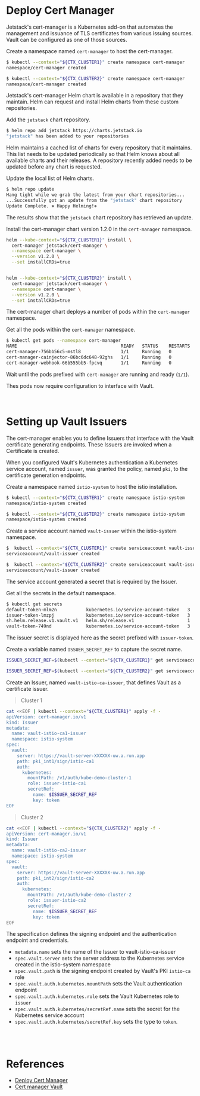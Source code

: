 # Deploy Cert Manager

Jetstack's cert-manager is a Kubernetes add-on that automates the management and issuance of TLS certificates from various issuing sources. Vault can be configured as one of those sources. 


Create a namespace named `cert-manager` to host the cert-manager.

```bash
$ kubectl --context="${CTX_CLUSTER1}" create namespace cert-manager
namespace/cert-manager created

$ kubectl --context="${CTX_CLUSTER2}" create namespace cert-manager
namespace/cert-manager created
```

Jetstack's cert-manager Helm chart is available in a repository that they maintain. Helm can request and install Helm charts from these custom repositories.

Add the `jetstack` chart repository.

```bash
$ helm repo add jetstack https://charts.jetstack.io
"jetstack" has been added to your repositories
```

Helm maintains a cached list of charts for every repository that it maintains. This list needs to be updated periodically so that Helm knows about all available charts and their releases. A repository recently added needs to be updated before any chart is requested.

Update the local list of Helm charts.


```bash
$ helm repo update
Hang tight while we grab the latest from your chart repositories...
...Successfully got an update from the "jetstack" chart repository
Update Complete. ⎈ Happy Helming!⎈
```

The results show that the `jetstack` chart repository has retrieved an update.

Install the cert-manager chart version 1.2.0 in the `cert-manager` namespace.

```bash
helm --kube-context="${CTX_CLUSTER1}" install \
  cert-manager jetstack/cert-manager \
  --namespace cert-manager \
  --version v1.2.0 \
  --set installCRDs=true


helm --kube-context="${CTX_CLUSTER2}" install \
  cert-manager jetstack/cert-manager \
  --namespace cert-manager \
  --version v1.2.0 \
  --set installCRDs=true
```  

The cert-manager chart deploys a number of pods within the `cert-manager` namespace.

Get all the pods within the `cert-manager` namespace.

```bash
$ kubectl get pods --namespace cert-manager
NAME                                       READY   STATUS    RESTARTS   AGE
cert-manager-756bb56c5-mstl8               1/1     Running   0          21s
cert-manager-cainjector-86bc6dc648-92ghs   1/1     Running   0          21s
cert-manager-webhook-66b555bb5-fpcvq       1/1     Running   0          21s
```

Wait until the pods prefixed with `cert-manager` are running and ready (`1/1`).

Thes pods now require configuration to interface with Vault.

<br>  

# Setting up Vault Issuers

The cert-manager enables you to define Issuers that interface with the Vault certificate generating endpoints. These Issuers are invoked when a Certificate is created.

When you configured Vault's Kubernetes authentication a Kubernetes service account, named `issuer`, was granted the policy, named `pki`, to the certificate generation endpoints.

Create a namespace named `istio-system` to host the istio installation.

```bash
$ kubectl --context="${CTX_CLUSTER1}" create namespace istio-system
namespace/istio-system created

$ kubectl --context="${CTX_CLUSTER2}" create namespace istio-system
namespace/istio-system created
```

Create a service account named `vault-issuer` within the istio-system namespace.

```bash
$  kubectl --context="${CTX_CLUSTER1}" create serviceaccount vault-issuer -n istio-system
serviceaccount/vault-issuer created

$  kubectl --context="${CTX_CLUSTER2}" create serviceaccount vault-issuer -n istio-system
serviceaccount/vault-issuer created

```

The service account generated a secret that is required by the Issuer.

Get all the secrets in the default namespace.

```bash
$ kubectl get secrets
default-token-mlm2n           kubernetes.io/service-account-token   3      13d
issuer-token-lmzpj            kubernetes.io/service-account-token   3      47s
sh.helm.release.v1.vault.v1   helm.sh/release.v1                    1      28m
vault-token-749nd             kubernetes.io/service-account-token   3      28m
```

The issuer secret is displayed here as the secret prefixed with `issuer-token`.

Create a variable named `ISSUER_SECRET_REF` to capture the secret name.

```bash
ISSUER_SECRET_REF=$(kubectl --context="${CTX_CLUSTER1}" get serviceaccount vault-issuer -n istio-system -o json | jq -r ".secrets[].name")

ISSUER_SECRET_REF=$(kubectl --context="${CTX_CLUSTER2}" get serviceaccount vault-issuer -n istio-system -o json | jq -r ".secrets[].name")
```

Create an Issuer, named `vault-istio-ca-issuer`, that defines Vault as a certificate issuer.

> Cluster 1

```bash
cat <<EOF | kubectl --context="${CTX_CLUSTER1}" apply -f -
apiVersion: cert-manager.io/v1
kind: Issuer
metadata:
  name: vault-istio-ca1-issuer
  namespace: istio-system
spec:
  vault:
    server: https://vault-server-XXXXXX-uw.a.run.app
    path: pki_int1/sign/istio-ca1
    auth:
      kubernetes:
        mountPath: /v1/auth/kube-demo-cluster-1
        role: issuer-istio-ca1
        secretRef:
          name: $ISSUER_SECRET_REF
          key: token
EOF 
```

> Cluster 2

```bash
cat <<EOF | kubectl --context="${CTX_CLUSTER2}" apply -f -
apiVersion: cert-manager.io/v1
kind: Issuer
metadata:
  name: vault-istio-ca2-issuer
  namespace: istio-system
spec:
  vault:
    server: https://vault-server-XXXXXX-uw.a.run.app
    path: pki_int2/sign/istio-ca2
    auth:
      kubernetes:
        mountPath: /v1/auth/kube-demo-cluster-2
        role: issuer-istio-ca2
        secretRef:
          name: $ISSUER_SECRET_REF
          key: token
EOF
```

The specification defines the signing endpoint and the authentication endpoint and credentials.

* `metadata.name` sets the name of the Issuer to vault-istio-ca-issuer
* `spec.vault.server` sets the server address to the Kubernetes service created in the istio-system namespace
* `spec.vault.path` is the signing endpoint created by Vault's PKI `istio-ca` role
* `spec.vault.auth.kubernetes.mountPath` sets the Vault authentication endpoint
* `spec.vault.auth.kubernetes.role` sets the Vault Kubernetes role to `issuer`
* `spec.vault.auth.kubernetes/secretRef.name` sets the secret for the Kubernetes service account
* `spec.vault.auth.kubernetes/secretRef.key` sets the type to `token`.

<br> 
<br> 

# References

- [Deploy Cert Manager](https://learn.hashicorp.com/tutorials/vault/kubernetes-cert-manager#deploy-cert-manager)
- [Cert manager Vault](https://cert-manager.io/docs/configuration/vault/)